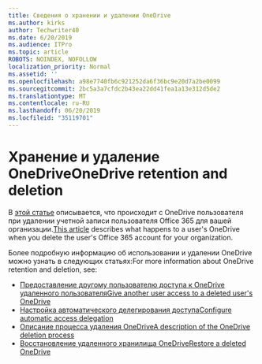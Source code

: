 ```yaml
---
title: Сведения о хранении и удалении OneDrive
ms.author: kirks
author: Techwriter40
ms.date: 6/20/2019
ms.audience: ITPro
ms.topic: article
ROBOTS: NOINDEX, NOFOLLOW
localization_priority: Normal
ms.assetid: ''
ms.openlocfilehash: a98e7740fb6c921252da6f36bc9e20d7a2be0099
ms.sourcegitcommit: 2bc5a3a7cfdc2b43ea22dd41fea1a13e312d5de2
ms.translationtype: MT
ms.contentlocale: ru-RU
ms.lasthandoff: 06/20/2019
ms.locfileid: "35119701"
---
```

# <a name="onedrive-retention-and-deletion"></a><span data-ttu-id="f0353-102">Хранение и удаление OneDrive</span><span class="sxs-lookup"><span data-stu-id="f0353-102">OneDrive retention and deletion</span></span>

<span data-ttu-id="f0353-103">В [этой статье](https://docs.microsoft.com/onedrive/restore-deleted-onedrive) описывается, что происходит с OneDrive пользователя при удалении учетной записи пользователя Office 365 для вашей организации.</span><span class="sxs-lookup"><span data-stu-id="f0353-103">[This article](https://docs.microsoft.com/onedrive/restore-deleted-onedrive) describes what happens to a user's OneDrive when you delete the user's Office 365 account for your organization.</span></span>

<span data-ttu-id="f0353-104">Более подробную информацию об использовании и удалении OneDrive можно узнать в следующих статьях:</span><span class="sxs-lookup"><span data-stu-id="f0353-104">For more information about OneDrive retention and deletion, see:</span></span>

- [<span data-ttu-id="f0353-105">Предоставление другому пользователю доступа к OneDrive удаленного пользователя</span><span class="sxs-lookup"><span data-stu-id="f0353-105">Give another user access to a deleted user's OneDrive</span></span>](https://docs.microsoft.com/onedrive/retention-and-deletion#give-another-user-access-to-a-deleted-users-onedrive)
- [<span data-ttu-id="f0353-106">Настройка автоматического делегирования доступа</span><span class="sxs-lookup"><span data-stu-id="f0353-106">Configure automatic access delegation</span></span>](https://docs.microsoft.com/onedrive/retention-and-deletion#configure-automatic-access-delegation)
- [<span data-ttu-id="f0353-107">Описание процесса удаления OneDrive</span><span class="sxs-lookup"><span data-stu-id="f0353-107">A description of the OneDrive deletion process</span></span>](https://docs.microsoft.com/onedrive/retention-and-deletion#the-onedrive-deletion-process)
- [<span data-ttu-id="f0353-108">Восстановление удаленного хранилища OneDrive</span><span class="sxs-lookup"><span data-stu-id="f0353-108">Restore a deleted OneDrive</span></span>](https://docs.microsoft.com/onedrive/retention-and-deletion#configure-automatic-access-delegation)